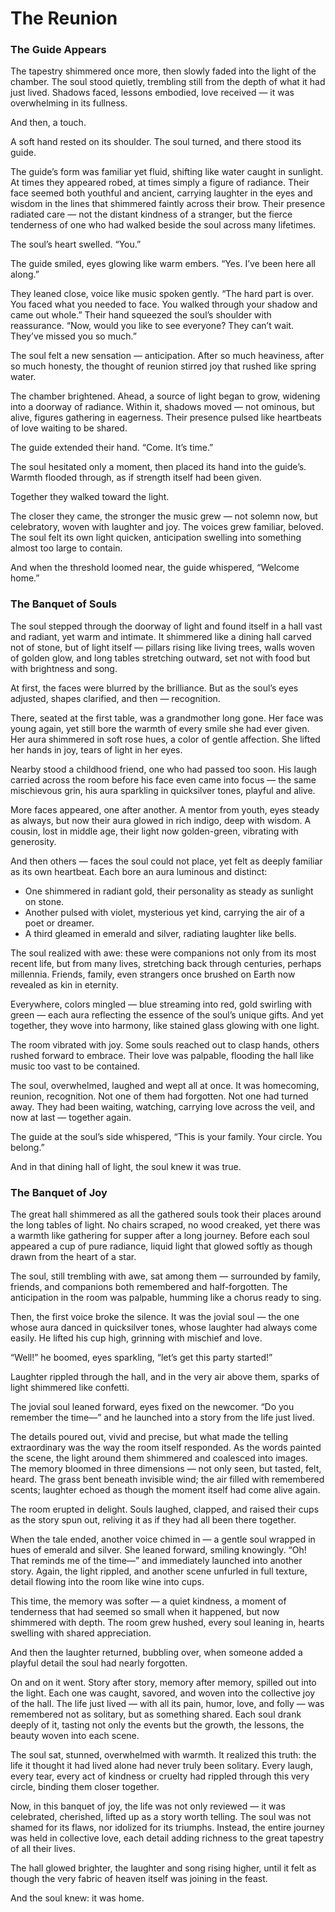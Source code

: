 # The Reunion

### The Guide Appears

The tapestry shimmered once more, then slowly faded into the light of the chamber. The soul stood quietly, trembling still from the depth of what it had just lived. Shadows faced, lessons embodied, love received — it was overwhelming in its fullness.

And then, a touch.

A soft hand rested on its shoulder. The soul turned, and there stood its guide.

The guide’s form was familiar yet fluid, shifting like water caught in sunlight. At times they appeared robed, at times simply a figure of radiance. Their face seemed both youthful and ancient, carrying laughter in the eyes and wisdom in the lines that shimmered faintly across their brow. Their presence radiated care — not the distant kindness of a stranger, but the fierce tenderness of one who had walked beside the soul across many lifetimes.

The soul’s heart swelled. “You.”

The guide smiled, eyes glowing like warm embers. “Yes. I’ve been here all along.”

They leaned close, voice like music spoken gently. “The hard part is over. You faced what you needed to face. You walked through your shadow and came out whole.” Their hand squeezed the soul’s shoulder with reassurance. “Now, would you like to see everyone? They can’t wait. They’ve missed you so much.”

The soul felt a new sensation — anticipation. After so much heaviness, after so much honesty, the thought of reunion stirred joy that rushed like spring water.

The chamber brightened. Ahead, a source of light began to grow, widening into a doorway of radiance. Within it, shadows moved — not ominous, but alive, figures gathering in eagerness. Their presence pulsed like heartbeats of love waiting to be shared.

The guide extended their hand. “Come. It’s time.”

The soul hesitated only a moment, then placed its hand into the guide’s. Warmth flooded through, as if strength itself had been given.

Together they walked toward the light.

The closer they came, the stronger the music grew — not solemn now, but celebratory, woven with laughter and joy. The voices grew familiar, beloved. The soul felt its own light quicken, anticipation swelling into something almost too large to contain.

And when the threshold loomed near, the guide whispered, “Welcome home.”

### The Banquet of Souls

The soul stepped through the doorway of light and found itself in a hall vast and radiant, yet warm and intimate. It shimmered like a dining hall carved not of stone, but of light itself — pillars rising like living trees, walls woven of golden glow, and long tables stretching outward, set not with food but with brightness and song.

At first, the faces were blurred by the brilliance. But as the soul’s eyes adjusted, shapes clarified, and then — recognition.

There, seated at the first table, was a grandmother long gone. Her face was young again, yet still bore the warmth of every smile she had ever given. Her aura shimmered in soft rose hues, a color of gentle affection. She lifted her hands in joy, tears of light in her eyes.

Nearby stood a childhood friend, one who had passed too soon. His laugh carried across the room before his face even came into focus — the same mischievous grin, his aura sparkling in quicksilver tones, playful and alive.

More faces appeared, one after another. A mentor from youth, eyes steady as always, but now their aura glowed in rich indigo, deep with wisdom. A cousin, lost in middle age, their light now golden-green, vibrating with generosity.

And then others — faces the soul could not place, yet felt as deeply familiar as its own heartbeat. Each bore an aura luminous and distinct:

* One shimmered in radiant gold, their personality as steady as sunlight on stone.
* Another pulsed with violet, mysterious yet kind, carrying the air of a poet or dreamer.
* A third gleamed in emerald and silver, radiating laughter like bells.

The soul realized with awe: these were companions not only from its most recent life, but from many lives, stretching back through centuries, perhaps millennia. Friends, family, even strangers once brushed on Earth now revealed as kin in eternity.

Everywhere, colors mingled — blue streaming into red, gold swirling with green — each aura reflecting the essence of the soul’s unique gifts. And yet together, they wove into harmony, like stained glass glowing with one light.

The room vibrated with joy. Some souls reached out to clasp hands, others rushed forward to embrace. Their love was palpable, flooding the hall like music too vast to be contained.

The soul, overwhelmed, laughed and wept all at once. It was homecoming, reunion, recognition. Not one of them had forgotten. Not one had turned away. They had been waiting, watching, carrying love across the veil, and now at last — together again.

The guide at the soul’s side whispered, “This is your family. Your circle. You belong.”

And in that dining hall of light, the soul knew it was true.

### The Banquet of Joy

The great hall shimmered as all the gathered souls took their places around the long tables of light. No chairs scraped, no wood creaked, yet there was a warmth like gathering for supper after a long journey. Before each soul appeared a cup of pure radiance, liquid light that glowed softly as though drawn from the heart of a star.

The soul, still trembling with awe, sat among them — surrounded by family, friends, and companions both remembered and half-forgotten. The anticipation in the room was palpable, humming like a chorus ready to sing.

Then, the first voice broke the silence. It was the jovial soul — the one whose aura danced in quicksilver tones, whose laughter had always come easily. He lifted his cup high, grinning with mischief and love.

“Well!” he boomed, eyes sparkling, “let’s get this party started!”

Laughter rippled through the hall, and in the very air above them, sparks of light shimmered like confetti.

The jovial soul leaned forward, eyes fixed on the newcomer. “Do you remember the time—” and he launched into a story from the life just lived.

The details poured out, vivid and precise, but what made the telling extraordinary was the way the room itself responded. As the words painted the scene, the light around them shimmered and coalesced into images. The memory bloomed in three dimensions — not only seen, but tasted, felt, heard. The grass bent beneath invisible wind; the air filled with remembered scents; laughter echoed as though the moment itself had come alive again.

The room erupted in delight. Souls laughed, clapped, and raised their cups as the story spun out, reliving it as if they had all been there together.

When the tale ended, another voice chimed in — a gentle soul wrapped in hues of emerald and silver. She leaned forward, smiling knowingly. “Oh! That reminds me of the time—” and immediately launched into another story. Again, the light rippled, and another scene unfurled in full texture, detail flowing into the room like wine into cups.

This time, the memory was softer — a quiet kindness, a moment of tenderness that had seemed so small when it happened, but now shimmered with depth. The room grew hushed, every soul leaning in, hearts swelling with shared appreciation.

And then the laughter returned, bubbling over, when someone added a playful detail the soul had nearly forgotten.

On and on it went. Story after story, memory after memory, spilled out into the light. Each one was caught, savored, and woven into the collective joy of the hall. The life just lived — with all its pain, humor, love, and folly — was remembered not as solitary, but as something shared. Each soul drank deeply of it, tasting not only the events but the growth, the lessons, the beauty woven into each scene.

The soul sat, stunned, overwhelmed with warmth. It realized this truth: the life it thought it had lived alone had never truly been solitary. Every laugh, every tear, every act of kindness or cruelty had rippled through this very circle, binding them closer together.

Now, in this banquet of joy, the life was not only reviewed — it was celebrated, cherished, lifted up as a story worth telling. The soul was not shamed for its flaws, nor idolized for its triumphs. Instead, the entire journey was held in collective love, each detail adding richness to the great tapestry of all their lives.

The hall glowed brighter, the laughter and song rising higher, until it felt as though the very fabric of heaven itself was joining in the feast.

And the soul knew: it was home.

